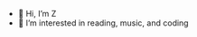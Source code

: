- 👋 Hi, I’m Z
- 👀 I’m interested in reading, music, and coding
<!-- - 🌱 I’m currently learning ...
- 💞️ I’m looking to collaborate on ... -->
<!-- - 📫 How to reach me ... -->

<!---
chizoehsieh/chizoehsieh is a ✨ special ✨ repository because its `README.md` (this file) appears on your GitHub profile.
You can click the Preview link to take a look at your changes.
--->
